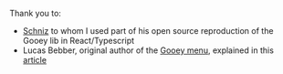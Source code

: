Thank you to:

- [Schniz](https://github.com/Schniz/react-gooey-nav/) to whom I used part of his open source reproduction of the Gooey lib in React/Typescript
- Lucas Bebber, original author of the [Gooey menu](https://codepen.io/lbebber/pen/RNgBPP), explained in this [article](https://css-tricks.com/gooey-effect/)